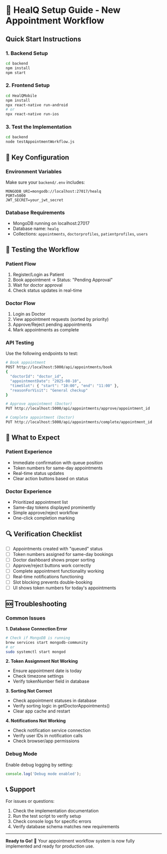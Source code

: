 # 🚀 HealQ Setup Guide - New Appointment Workflow

## Quick Start Instructions

### 1. Backend Setup
```bash
cd backend
npm install
npm start
```

### 2. Frontend Setup
```bash
cd HealQMobile
npm install
npx react-native run-android
# or
npx react-native run-ios
```

### 3. Test the Implementation
```bash
cd backend
node testAppointmentWorkflow.js
```

## 🔧 Key Configuration

### Environment Variables
Make sure your `backend/.env` includes:
```
MONGODB_URI=mongodb://localhost:27017/healq
PORT=5000
JWT_SECRET=your_jwt_secret
```

### Database Requirements
- MongoDB running on localhost:27017
- Database name: `healq`
- Collections: `appointments`, `doctorprofiles`, `patientprofiles`, `users`

## 📱 Testing the Workflow

### Patient Flow
1. Register/Login as Patient
2. Book appointment → Status: "Pending Approval"
3. Wait for doctor approval
4. Check status updates in real-time

### Doctor Flow
1. Login as Doctor
2. View appointment requests (sorted by priority)
3. Approve/Reject pending appointments
4. Mark appointments as complete

### API Testing
Use the following endpoints to test:

```bash
# Book appointment
POST http://localhost:5000/api/appointments/book
{
  "doctorId": "doctor_id",
  "appointmentDate": "2025-08-10",
  "timeSlot": { "start": "10:00", "end": "11:00" },
  "reasonForVisit": "General checkup"
}

# Approve appointment (Doctor)
PUT http://localhost:5000/api/appointments/approve/appointment_id

# Complete appointment (Doctor)
PUT http://localhost:5000/api/appointments/complete/appointment_id
```

## 🎯 What to Expect

### Patient Experience
- Immediate confirmation with queue position
- Token numbers for same-day appointments
- Real-time status updates
- Clear action buttons based on status

### Doctor Experience
- Prioritized appointment list
- Same-day tokens displayed prominently
- Simple approve/reject workflow
- One-click completion marking

## 🔍 Verification Checklist

- [ ] Appointments created with "queued" status
- [ ] Token numbers assigned for same-day bookings
- [ ] Doctor dashboard shows proper sorting
- [ ] Approve/reject buttons work correctly
- [ ] Complete appointment functionality working
- [ ] Real-time notifications functioning
- [ ] Slot blocking prevents double-booking
- [ ] UI shows token numbers for today's appointments

## 🆘 Troubleshooting

### Common Issues

**1. Database Connection Error**
```bash
# Check if MongoDB is running
brew services start mongodb-community
# or
sudo systemctl start mongod
```

**2. Token Assignment Not Working**
- Ensure appointment date is today
- Check timezone settings
- Verify tokenNumber field in database

**3. Sorting Not Correct**
- Check appointment statuses in database
- Verify sorting logic in getDoctorAppointments()
- Clear app cache and restart

**4. Notifications Not Working**
- Check notification service connection
- Verify user IDs in notification calls
- Check browser/app permissions

### Debug Mode
Enable debug logging by setting:
```javascript
console.log('Debug mode enabled');
```

## 📞 Support

For issues or questions:
1. Check the implementation documentation
2. Run the test script to verify setup
3. Check console logs for specific errors
4. Verify database schema matches new requirements

---

**Ready to Go!** 🎉 Your appointment workflow system is now fully implemented and ready for production use.

